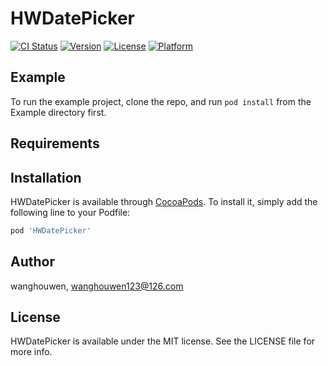 # HWDatePicker

[![CI Status](http://img.shields.io/travis/wanghouwen/HWDatePicker.svg?style=flat)](https://travis-ci.org/wanghouwen/HWDatePicker)
[![Version](https://img.shields.io/cocoapods/v/HWDatePicker.svg?style=flat)](http://cocoapods.org/pods/HWDatePicker)
[![License](https://img.shields.io/cocoapods/l/HWDatePicker.svg?style=flat)](http://cocoapods.org/pods/HWDatePicker)
[![Platform](https://img.shields.io/cocoapods/p/HWDatePicker.svg?style=flat)](http://cocoapods.org/pods/HWDatePicker)

## Example

To run the example project, clone the repo, and run `pod install` from the Example directory first.

## Requirements

## Installation

HWDatePicker is available through [CocoaPods](http://cocoapods.org). To install
it, simply add the following line to your Podfile:

```ruby
pod 'HWDatePicker'
```

## Author

wanghouwen, wanghouwen123@126.com

## License

HWDatePicker is available under the MIT license. See the LICENSE file for more info.
